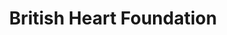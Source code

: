 ---
title: "British Heart Foundation"
url: /burton-on-trent/british-heart-foundation/
shop: charity
---